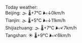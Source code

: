 Today weather:  
Beijing: 🌫  🌡️+7°C 🌬️↓0km/h  
Tianjin: 🌫  🌡️+5°C 🌬️↓11km/h  
Shijiazhuang: 🌫  🌡️+7°C 🌬️↙7km/h  
Tangshan: ☀️ 🌡️+9°C 🌬️↙6km/h  

